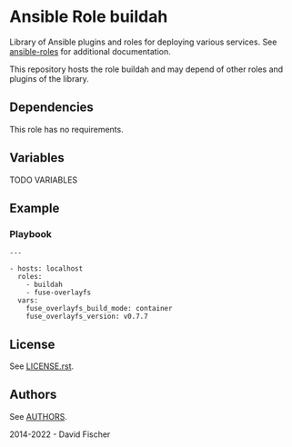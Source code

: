 # Ansible Role buildah

Library of Ansible plugins and roles for deploying various services.
See [ansible-roles](https://github.com/davidfischer-ch/ansible-roles) for additional documentation.

This repository hosts the role buildah and may depend of other roles and plugins of the library.

## Dependencies

This role has no requirements.

## Variables

TODO VARIABLES

## Example

### Playbook

```
---

- hosts: localhost
  roles:
    - buildah
    - fuse-overlayfs
  vars:
    fuse_overlayfs_build_mode: container
    fuse_overlayfs_version: v0.7.7
```

## License

See [LICENSE.rst](LICENSE.rst).

## Authors

See [AUTHORS](AUTHORS).

2014-2022 - David Fischer
